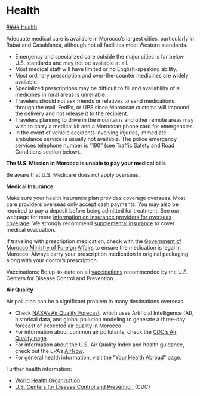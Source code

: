 # Health

[#### Health](javascript:void(0); "Health")

Adequate medical care is available in Morocco’s largest cities, particularly in Rabat and Casablanca, although not all facilities meet Western standards.

* Emergency and specialized care outside the major cities is far below U.S. standards and may not be available at all.
* Most medical staff will have limited or no English-speaking ability.
* Most ordinary prescription and over-the-counter medicines are widely available.
* Specialized prescriptions may be difficult to fill and availability of all medicines in rural areas is unreliable.
* Travelers should not ask friends or relatives to send medications through the mail, FedEx, or UPS since Moroccan customs will impound the delivery and not release it to the recipient.
* Travelers planning to drive in the mountains and other remote areas may wish to carry a medical kit and a Moroccan phone card for emergencies.
* In the event of vehicle accidents involving injuries, immediate ambulance service is usually not available. The police emergency services telephone number is “190” (see Traffic Safety and Road Conditions section below).

**The U.S. Mission in Morocco is unable to pay your medical bills**

Be aware that U.S. Medicare does not apply overseas.

**Medical Insurance**

Make sure your health insurance plan provides coverage overseas. Most care providers overseas only accept cash payments. You may also be required to pay a deposit before being admitted for treatment. See our webpage for more [information on insurance providers for overseas coverage](http://travel.state.gov/content/passports/en/go/health/insurance-providers.html). We strongly recommend [supplemental insurance](http://travel.state.gov/content/passports/en/go/health/insurance-providers.html) to cover medical evacuation.

If traveling with prescription medication, check with the [Government of Morocco Ministry of Foreign Affairs](https://us.diplomatie.ma/) to ensure the medication is legal in Morocco. Always carry your prescription medication in original packaging, along with your doctor’s prescription.

Vaccinations: Be up-to-date on all [vaccinations](http://wwwnc.cdc.gov/travel/page/vaccinations.htm) recommended by the U.S. Centers for Disease Control and Prevention.

**Air Quality**

Air pollution can be a significant problem in many destinations overseas.

* Check [NASA’s Air Quality Forecast](https://aeronet.gsfc.nasa.gov/new_web/aqforecast), which uses Artificial Intelligence (AI), historical data, and global pollution modeling to generate a three-day forecast of expected air quality in Morocco.
* For information about common air pollutants, check the [CDC’s Air Quality page](https://www.cdc.gov/air-quality/pollutants/).
* For information about the U.S. Air Quality Index and health guidance, check out the EPA’s [AirNow](https://www.airnow.gov/aqi/aqi-basics/).
* For general health information, visit the “[Your Health Abroad](https://travel.state.gov/content/travel/en/international-travel/before-you-go/your-health-abroad.html)” page.

Further health information:

* [World Health Organization](https://www.who.int/countries)
* [U.S. Centers for Disease Control and Prevention](http://wwwnc.cdc.gov/travel/) (CDC)